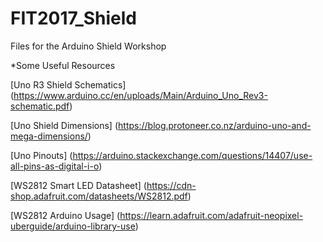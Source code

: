 # FIT2017_Shield
Files for the Arduino Shield Workshop

*Some Useful Resources

[Uno R3 Shield Schematics] (https://www.arduino.cc/en/uploads/Main/Arduino_Uno_Rev3-schematic.pdf)

[Uno Shield Dimensions] (https://blog.protoneer.co.nz/arduino-uno-and-mega-dimensions/)

[Uno Pinouts] (https://arduino.stackexchange.com/questions/14407/use-all-pins-as-digital-i-o)

[WS2812 Smart LED Datasheet] (https://cdn-shop.adafruit.com/datasheets/WS2812.pdf)

[WS2812 Arduino Usage] (https://learn.adafruit.com/adafruit-neopixel-uberguide/arduino-library-use)